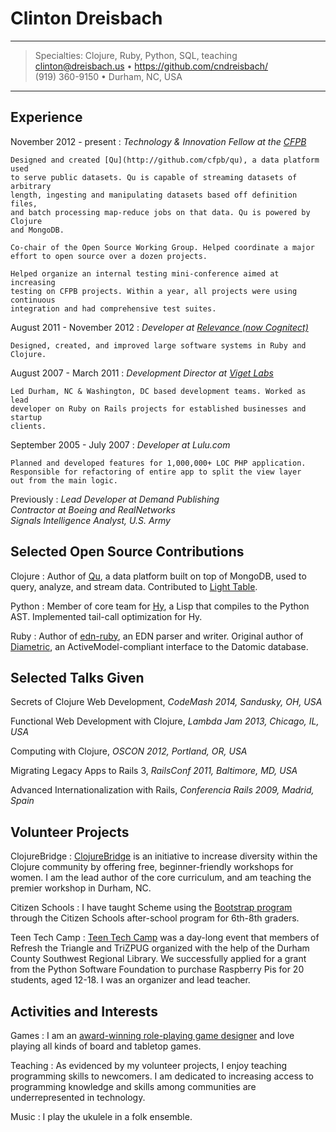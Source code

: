 Clinton Dreisbach
==================

----

>  Specialties: Clojure, Ruby, Python, SQL, teaching\
>  <clinton@dreisbach.us> • <https://github.com/cndreisbach/>\
>  (919) 360-9150 • Durham, NC, USA

----

Experience
-----------

November 2012 - present
:   *Technology & Innovation Fellow at the [CFPB](http://consumerfinance.gov)*

    Designed and created [Qu](http://github.com/cfpb/qu), a data platform used
    to serve public datasets. Qu is capable of streaming datasets of arbitrary
    length, ingesting and manipulating datasets based off definition files,
    and batch processing map-reduce jobs on that data. Qu is powered by Clojure
    and MongoDB.

    Co-chair of the Open Source Working Group. Helped coordinate a major
    effort to open source over a dozen projects.

    Helped organize an internal testing mini-conference aimed at increasing 
    testing on CFPB projects. Within a year, all projects were using continuous
    integration and had comprehensive test suites.

August 2011 - November 2012
:   *Developer at [Relevance (now Cognitect)](http://cognitect.com/)*

    Designed, created, and improved large software systems in Ruby and Clojure.

August 2007 - March 2011
:   *Development Director at [Viget Labs](http://viget.com/)*

    Led Durham, NC & Washington, DC based development teams. Worked as lead 
    developer on Ruby on Rails projects for established businesses and startup 
    clients.
    
September 2005 - July 2007
:   *Developer at Lulu.com*

    Planned and developed features for 1,000,000+ LOC PHP application.
    Responsible for refactoring of entire app to split the view layer
    out from the main logic.

Previously
:   *Lead Developer at Demand Publishing* \
    *Contractor at Boeing and RealNetworks* \
    *Signals Intelligence Analyst, U.S. Army*


Selected Open Source Contributions
----------------------------------

Clojure
:   Author of [Qu](http://github.com/cfpb/qu), a data platform built on top 
    of MongoDB, used to query, analyze, and stream data. Contributed to
    [Light Table](http://lighttable.com/).

Python
:   Member of core team for [Hy](http://hylang.org/), a Lisp that compiles
    to the Python AST. Implemented tail-call optimization for Hy.

Ruby
:   Author of [edn-ruby](https://github.com/relevance/edn-ruby), an EDN parser
    and writer. Original author of 
    [Diametric](https://github.com/relevance/diametric), an 
    ActiveModel-compliant interface to the Datomic database.


Selected Talks Given
--------------------

Secrets of Clojure Web Development, *CodeMash 2014, Sandusky, OH, USA*

Functional Web Development with Clojure, *Lambda Jam 2013, Chicago, IL, USA*

Computing with Clojure, *OSCON 2012, Portland, OR, USA*

Migrating Legacy Apps to Rails 3, *RailsConf 2011, Baltimore, MD, USA*

Advanced Internationalization with Rails, *Conferencia Rails 2009, Madrid, Spain*


Volunteer Projects
------------------

ClojureBridge
:   [ClojureBridge](http://clojurebridge.org/) is an initiative to increase 
    diversity within the Clojure community by offering free, beginner-friendly 
    workshops for women. I am the lead author of the core curriculum, and am
    teaching the premier workshop in Durham, NC.

Citizen Schools
:   I have taught Scheme using the [Bootstrap program](http://bootstrapworld.org)
    through the Citizen Schools after-school program for 6th-8th graders.

Teen Tech Camp
:   [Teen Tech Camp](http://exitevent.com/teen-tech-camp-hosts-future-developers-1389.asp)
    was a day-long event that members of Refresh the Triangle and TriZPUG organized with the help of the Durham County Southwest Regional Library. We successfully applied for a grant from the Python Software Foundation to purchase Raspberry Pis for 20 students, aged 12-18. I was an organizer and lead teacher.


Activities and Interests
------------------------

Games
:   I am an [award-winning role-playing game designer](http://crngames.com/the_shadow_of_yesterday/)
    and love playing all kinds of board and tabletop games.

Teaching
:   As evidenced by my volunteer projects, I enjoy teaching programming skills 
    to newcomers. I am dedicated to increasing access to programming knowledge
    and skills among communities are underrepresented in technology.

Music
:   I play the ukulele in a folk ensemble.